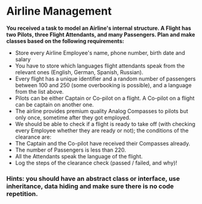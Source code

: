# Airline Management

**You received a task to model an Airline's internal structure. A Flight has two Pilots, three Flight Attendants,
	and many Passengers. Plan and make classes based on the following requirements:**
	
* Store every Airline Employee's name, phone number, birth date and salary
* You have to store which languages flight attendants speak from the relevant ones (English, German, Spanish, Russian).
* Every flight has a unique identifier and a random number of passengers between 100 and 250 (some overbooking is possible),
	and a language from the list above.
* Pilots can be either Captain or Co-pilot on a flight. A Co-pilot on a flight can be captain on another one.
* The airline provides premium quality Analog Compasses to pilots but only once, sometime after they got employed.
* We should be able to check if a flight is ready to take off (with checking every Employee whether they are ready or not);
	the conditions of the clearance are:
* The Captain and the Co-pilot have received their Compasses already.
* The number of Passengers is less than 220.
* All the Attendants speak the language of the flight.
* Log the steps of the clearance check (passed / failed, and why)!

### Hints: you should have an abstract class or interface, use inheritance, data hiding and make sure there is no code repetition.
